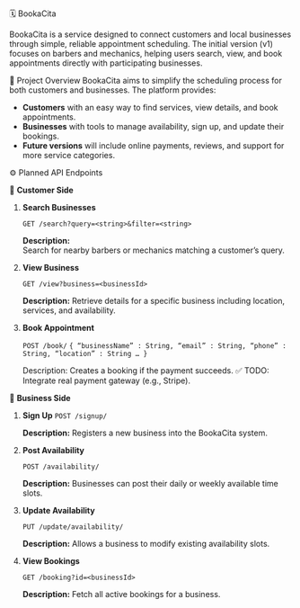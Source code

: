 🗓️ BookaCita

BookaCita is a service designed to connect customers and local businesses through simple, reliable appointment scheduling.
The initial version (v1) focuses on barbers and mechanics, helping users search, view, and book appointments directly with participating businesses.

🚀 Project Overview
BookaCita aims to simplify the scheduling process for both customers and businesses.
The platform provides:
- **Customers** with an easy way to find services, view details, and book appointments.  
- **Businesses** with tools to manage availability, sign up, and update their bookings.  
- **Future versions** will include online payments, reviews, and support for more service categories.

⚙️ Planned API Endpoints

🧍 **Customer Side**
1. **Search Businesses**

    `GET /search?query=<string>&filter=<string>`

    **Description:**  
    Search for nearby barbers or mechanics matching a customer’s query.



2. **View Business**

   `GET /view?business=<businessId>`

   **Description:**
   Retrieve details for a specific business including location, services, and availability.

3. **Book Appointment**

   `POST /book/`
   `{
      “businessName” : String,
      “email” : String,
      “phone” : String,
      “location” : String
      …
   }`

   Description:
   Creates a booking if the payment succeeds.
   ✅ TODO: Integrate real payment gateway (e.g., Stripe).


🏢 **Business Side**
1. **Sign Up**
   `POST /signup/`

   **Description:**
   Registers a new business into the BookaCita system.

2. **Post Availability**

   `POST /availability/`

   **Description:**
   Businesses can post their daily or weekly available time slots.

3. **Update Availability**

    `PUT /update/availability/`

   **Description:**
   Allows a business to modify existing availability slots.

4. **View Bookings**

   `GET /booking?id=<businessId>`

   **Description:**
   Fetch all active bookings for a business.
